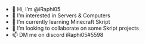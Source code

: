 - 👋 Hi, I’m @iRaphi05
- 👀 I’m interested in Servers & Computers
- 🌱 I’m currently learning Minecraft Skript
- 💞️ I’m looking to collaborate on some Skript projects
- 📫 DM me on discord iRaphi05#5598
